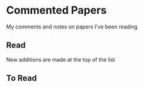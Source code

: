 # Commented Papers

My comments and notes on papers I've been reading

## Read
New additions are made at the top of the list

## To Read
